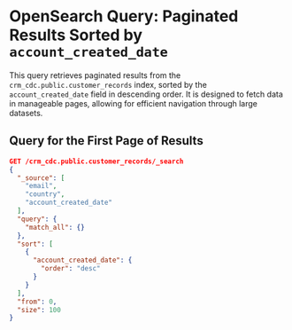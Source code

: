 # OpenSearch Query: Paginated Results Sorted by `account_created_date`

This query retrieves paginated results from the `crm_cdc.public.customer_records` index, sorted by the `account_created_date` field in descending order. It is designed to fetch data in manageable pages, allowing for efficient navigation through large datasets.

## Query for the First Page of Results

```json
GET /crm_cdc.public.customer_records/_search
{
  "_source": [
    "email",
    "country",
    "account_created_date"
  ],
  "query": {
    "match_all": {}
  },
  "sort": [
    {
      "account_created_date": {
        "order": "desc"
      }
    }
  ],
  "from": 0, 
  "size": 100
}
